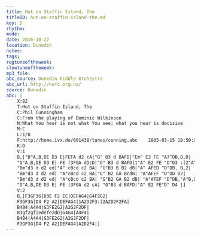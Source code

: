 ```yaml
---
title: Hut on Staffin Island, The
titleID: hut-on-staffin-island-the.md
key: D
rhythm: 
mode:
date: 2016-10-27
location: Dunedin
notes:
tags:
regtuneoftheweek:
slowtuneoftheweek:
mp3_file:
abc_source: Dunedin Fiddle Orchestra
abc_url: http://nefc.org.nz/
source: Dunedin
abc: |
    X:82
    T:Hut on Staffin Island, The
    C:Phil Cunningham
    C:From the playing of Dominic Wilkinson
    N:What You hear is not what You see; what you hear is decisive
    M:C
    L:1/8
    F:http://home.ivx.de/601438/tunes/cunning.abc	 2005-03-15 18:50:21 UT
    K:D
    V:1
    B,|"D"A,B,DE D3 E|FEFA d2 cA|"G" B3 d BAFD|"Em" E2 FE "A7"DB,B,D|
    "D"A,B,DE D3 E| FE (3FGA dDcD|"G" B3 d BAFD|1"A" E2 FE "D"D3 :|2"A" E2 FE "D"D2 FA|
    "Bm"d3 d d2 ed|"A" cBcd c2 BA| "G"B3 B B2 dB|"A" AFED "D"DB, B,2|
    "Bm"d3 d d2 ed| "A"cBcd c2 BA|"G" B2 GA BcdB| "A"AFEF "D"DD D2|
    "Bm"d3 d d2 ed| "A"cBcd c2 BA| "G"B2 GA B2 dB| "A"AFEF "D"DB,"A"B,D|
    "D"A,B,DE D3 E| FE (3FGA d2 cA| "G"B3 d BAFD|"A" E2 FE"D" D4 |]
    V:2
    B,|F3GF3G|D3E F2 EC|DEFAG4|G4F2G2|
    F3GF3G|D4 F2 A2|DEFAG4|1A2D2F3:|2A2D2F2FA|
    B4B4|A4A4|G3FE2G2|A2G2F2DF|
    B3gf2gf|edefe2dD|G4G4|A4F4|
    B4B4|A4A4|G3FE2G2|A2G2F2DF|
    F3GF3G|D4 F2 A2|DEFAG4|A2D2F4|]
---
```

